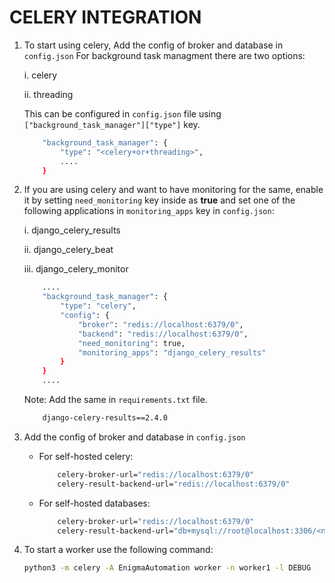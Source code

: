 # CELERY INTEGRATION

1. To start using celery, Add the config of broker and database in `config.json`
	For background task managment there are two options:

	i. celery

	ii. threading

	This can be configured in `config.json` file using `["background_task_manager"]["type"]` key.

	```bash
		"background_task_manager": {
        	"type": "<celery+or+threading>",
			....
		}
	```

2. If you are using celery and want to have monitoring for the same, enable it by setting `need_monitoring` key inside as **true** and set one of the following applications in `monitoring_apps` key in `config.json`:

	i. django_celery_results

	ii. django_celery_beat

	iii. django_celery_monitor

	```bash
		....
		"background_task_manager": {
			"type": "celery",
			"config": {
				"broker": "redis://localhost:6379/0",
				"backend": "redis://localhost:6379/0",
				"need_monitoring": true,
				"monitoring_apps": "django_celery_results"
			}
		}
		....
	```
	Note: Add the same in `requirements.txt` file.
	```bash
		django-celery-results==2.4.0
	```

3. Add the config of broker and database in `config.json`
	-  For self-hosted celery:
		```bash
			celery-broker-url="redis://localhost:6379/0"
			celery-result-backend-url="redis://localhost:6379/0"
		```

	-  For self-hosted databases:
		```bash
			celery-broker-url="redis://localhost:6379/0"
			celery-result-backend-url="db+mysql://root@localhost:3306/<name_of_db>"
		```


4. To start a worker use the following command:
	```bash
	python3 -m celery -A EnigmaAutomation worker -n worker1 -l DEBUG
	```
